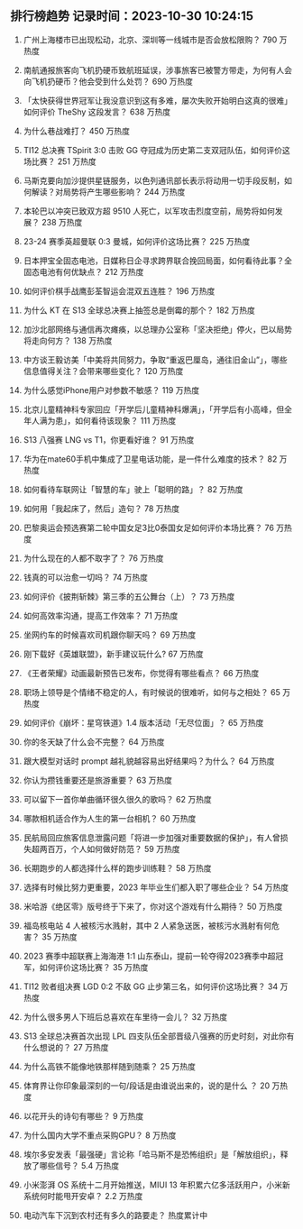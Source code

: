 
## 排行榜趋势 记录时间：2023-10-30 10:24:15
  
  1. 广州上海楼市已出现松动，北京、深圳等一线城市是否会放松限购？ 790 万热度
    
  2. 南航通报旅客向飞机扔硬币致航班延误，涉事旅客已被警方带走，为何有人会向飞机扔硬币？他会受到什么处罚？ 690 万热度
    
  3. 「太快获得世界冠军让我没意识到这有多难，屡次失败开始明白这真的很难」如何评价 TheShy 这段发言？ 638 万热度
    
  4. 为什么巷战难打？ 450 万热度
    
  5. TI12 总决赛 TSpirit 3:0 击败 GG 夺冠成为历史第二支双冠队伍，如何评价这场比赛？ 251 万热度
    
  6. 马斯克要向加沙提供星链服务，以色列通讯部长表示将动用一切手段反制，如何解读？对局势将产生哪些影响？ 244 万热度
    
  7. 本轮巴以冲突已致双方超 9510 人死亡，以军攻击烈度空前，局势将如何发展？ 238 万热度
    
  8. 23-24 赛季英超曼联 0:3 曼城，如何评价这场比赛？ 225 万热度
    
  9. 日本押宝全固态电池，日媒称日企寻求跨界联合挽回局面，如何看待此事？全固态电池有何优缺点？ 212 万热度
    
  10. 如何评价棋手战鹰彭荃智运会混双五连胜？ 196 万热度
    
  11. 为什么 KT 在 S13 全球总决赛上抽签总是倒霉的那个？ 182 万热度
    
  12. 加沙北部网络与通信再次瘫痪，以总理办公室称「坚决拒绝」停火，巴以局势将走向何方？ 138 万热度
    
  13. 中方谈王毅访美「中美将共同努力，争取“重返巴厘岛，通往旧金山”」，哪些信息值得关注？会带来哪些变化？ 120 万热度
    
  14. 为什么感觉iPhone用户对参数不敏感？ 119 万热度
    
  15. 北京儿童精神科专家回应「开学后儿童精神科爆满」，「开学后有小高峰，但全年人满为患」，如何看待该现象？ 111 万热度
    
  16. S13 八强赛 LNG vs T1，你更看好谁？ 91 万热度
    
  17. 华为在mate60手机中集成了卫星电话功能，是一件什么难度的技术？ 82 万热度
    
  18. 如何看待车联网让「智慧的车」驶上「聪明的路」？ 82 万热度
    
  19. 如何用「我起床了，然后」造句？ 78 万热度
    
  20. 巴黎奥运会预选赛第二轮中国女足3比0泰国女足如何评价本场比赛？ 76 万热度
    
  21. 为什么现在的人都不取字了？ 76 万热度
    
  22. 钱真的可以治愈一切吗？ 74 万热度
    
  23. 如何评价《披荆斩棘》第三季的五公舞台（上）？ 73 万热度
    
  24. 如何高效率沟通，提高工作效率？ 71 万热度
    
  25. 坐网约车的时候喜欢司机跟你聊天吗？ 69 万热度
    
  26. 刚下载好《英雄联盟》，新手建议玩什么? 67 万热度
    
  27. 《王者荣耀》动画最新预告已发布，你觉得有哪些看点？ 66 万热度
    
  28. 职场上领导是个情绪不稳定的人，有时候说的很难听，如何与之相处？ 65 万热度
    
  29. 如何评价《崩坏：星穹铁道》1.4 版本活动「无尽位面」？ 65 万热度
    
  30. 你的冬天缺了什么会不完整？ 64 万热度
    
  31. 跟大模型对话时 prompt 越礼貌越容易出好结果吗？为什么？ 64 万热度
    
  32. 你认为攒钱重要还是旅游重要？ 63 万热度
    
  33. 可以留下一首你单曲循环很久很久的歌吗？ 62 万热度
    
  34. 哪款相机适合作为人生的第一台相机？ 60 万热度
    
  35. 民航局回应旅客信息泄露问题「将进一步加强对重要数据的保护」，有人曾损失超两百万，个人如何做好防范？ 59 万热度
    
  36. 长期跑步的人都选择什么样的跑步训练鞋？ 58 万热度
    
  37. 选择有时候比努力更重要，2023 年毕业生们都入职了哪些企业？ 54 万热度
    
  38. 米哈游《绝区零》版号终于下来了，你对这个游戏有什么期待？ 50 万热度
    
  39. 福岛核电站 4 人被核污水溅射，其中 2 人紧急送医，被核污水溅射有何危害？ 35 万热度
    
  40. 2023 赛季中超联赛上海海港 1:1 山东泰山，提前一轮夺得2023赛季中超冠军，如何评价这场比赛？ 35 万热度
    
  41. TI12 败者组决赛 LGD 0:2 不敌 GG 止步第三名，如何评价这场比赛？ 34 万热度
    
  42. 为什么很多男人下班后总喜欢在车里待一会儿？ 32 万热度
    
  43. S13 全球总决赛首次出现 LPL 四支队伍全部晋级八强赛的历史时刻，对此你有什么想说的？ 27 万热度
    
  44. 为什么高铁不能像地铁那样随到随乘？ 25 万热度
    
  45. 体育界让你印象最深刻的一句/段话是由谁说出来的，说的是什么 ？ 20 万热度
    
  46. 以花开头的诗句有哪些？ 9 万热度
    
  47. 为什么国内大学不重点采购GPU？ 8 万热度
    
  48. 埃尔多安发表「最强硬」言论称「哈马斯不是恐怖组织」是「解放组织」，释放了哪些信号？ 5.4 万热度
    
  49. 小米澎湃 OS 系统十二月开始推送，MIUI 13 年积累六亿多活跃用户，小米新系统何时能甩开安卓？ 2.2 万热度
    
  50. 电动汽车下沉到农村还有多久的路要走？ 热度累计中
    